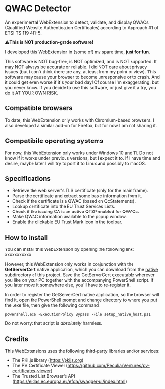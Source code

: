 # QWAC Detector
An experimental WebExtension to detect, validate, and display QWACs (Qualified Website Authentication Certificates) according to Approach #1 of ETSI TS 119 411-5.

⚠**This is NOT production-grade software!**

I developed this WebExtension in (some of) my spare time, __just for fun__.

This software is NOT bug-free, is NOT optimized, and is NOT supported. It may NOT always be accurate or reliable. I did NOT care about privacy issues (but I don't think there are any, at least from my point of view). This software may cause your browser to become unresponsive or to crash. And it could get even worse if it's your bad day! Of course I'm exaggerating, but you never know. If you decide to use this software, or just give it a try, you do it AT YOUR OWN RISK.


## Compatible browsers

To date, this WebExtension only works with Chromium-based browsers. I also developed a similar add-on for Firefox, but for now I am not sharing it.

## Compatibile operating systems

For now, this WebExtension only works under Windows 10 and 11. Do not know if it works under previous versions, but I expect it to.
If I have time and desire, maybe later I will try to port it to Linux and possibly to macOS.

## Specifications
* Retrieve the web server's TLS certificate (only for the main frame).
* Parse the certificate and extract some basic information from it.
* Check if the certificate is a QWAC (based on QcStatements).
* Lookup certificate into the EU Trust Services Lists.
* Check if the issuing CA is an active QTSP enabled for QWACs.
* Make QWAC information available to the popup window.
* Enable the clickable EU Trust Mark icon in the toolbar.

## How to install
You can install this WebExtension by opening the following link: xxxxxxxxxxx

However, this WebExtension only works in conjunction with the **GetServerCert** native application, which you can download from the [native](native) subdirectory of this project. Save the GetServerCert executable wherever you like on your PC together with the accompanying PowerShell script. If you later move it somewhere else, you'll have to re-register it.

In order to register the GetServerCert native application, so the browser will find it, open the PowerShell prompt and change directory to where you put the .exe file, then give the following command:
```pwsh
powershell.exe -ExecutionPolicy Bypass -File setup_native_host.ps1
```
Do not worry: that script is _absolutely_ harmless.

## Credits
This WebExtensions uses the following third-party libraries and/or services:
* The PKI.js library (https://pkijs.org)
* The PV Certificate Viewer (https://github.com/PeculiarVentures/pv-certificates-viewer)
* The Trusted List Browser's API (https://eidas.ec.europa.eu/efda/swagger-ui/index.html)


